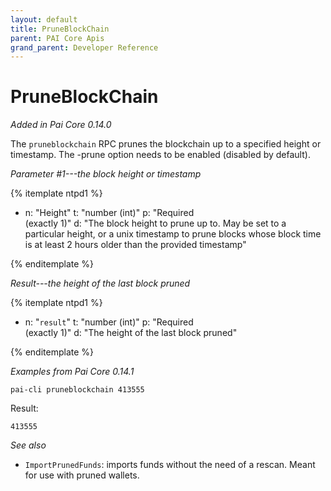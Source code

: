 ```yaml
---
layout: default
title: PruneBlockChain
parent: PAI Core Apis
grand_parent: Developer Reference
---
```


PruneBlockChain
=======================

*Added in Pai Core 0.14.0*

The `pruneblockchain` RPC prunes the blockchain up to a specified height or timestamp. The -prune option needs to be enabled (disabled by default).

*Parameter #1---the block height or timestamp*

{% itemplate ntpd1 %}
- n: "Height"
  t: "number (int)"
  p: "Required<br>(exactly 1)"
  d: "The block height to prune up to. May be set to a particular height, or a unix timestamp to prune blocks whose block time is at least 2 hours older than the provided timestamp"

{% enditemplate %}

*Result---the height of the last block pruned*

{% itemplate ntpd1 %}
- n: "`result`"
  t: "number (int)"
  p: "Required<br>(exactly 1)"
  d: "The height of the last block pruned"

{% enditemplate %}

*Examples from Pai Core 0.14.1*

```
pai-cli pruneblockchain 413555
```

Result:

```
413555
```

*See also*

* `ImportPrunedFunds`: imports funds without the need of a rescan. Meant for use with pruned wallets.
